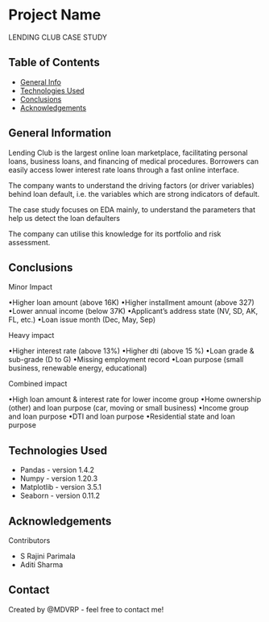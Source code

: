 # Project Name
> 
LENDING CLUB CASE STUDY

## Table of Contents
* [General Info](#general-information)
* [Technologies Used](#technologies-used)
* [Conclusions](#conclusions)
* [Acknowledgements](#acknowledgements)

## General Information

Lending Club is the largest online loan marketplace, facilitating personal loans, business loans, and financing of medical procedures. Borrowers can easily access lower interest rate loans through a fast online interface. 

The company wants to understand the driving factors (or driver variables) behind loan default, i.e. the variables which are strong indicators of default. 

The case study focuses on EDA mainly, to understand the parameters that help us detect the loan defaulters 

The company can utilise this knowledge for its portfolio and risk assessment. 


## Conclusions

Minor Impact

•Higher loan amount (above 16K)
•Higher installment amount (above 327)
•Lower annual income (below 37K)
•Applicant’s address state (NV, SD, AK, FL, etc.)
•Loan issue month (Dec, May, Sep)


Heavy impact

•Higher interest rate (above 13%)
•Higher dti (above 15 %)
•Loan grade & sub-grade (D to G)
•Missing employment record
•Loan purpose (small business, renewable energy, educational)

Combined impact

•High loan amount & interest rate for lower income group
•Home ownership (other) and loan purpose (car, moving or small business)
•Income group and loan purpose
•DTI and loan purpose
•Residential state and loan purpose

## Technologies Used
- Pandas - version 1.4.2
- Numpy - version 1.20.3
- Matplotlib - version 3.5.1
- Seaborn -  version 0.11.2

## Acknowledgements
Contributors 
- S Rajini Parimala
- Aditi Sharma





## Contact
Created by @MDVRP  - feel free to contact me!
